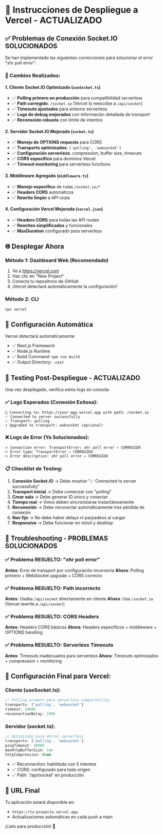 # 🚀 Instrucciones de Despliegue a Vercel - ACTUALIZADO

## ✅ Problemas de Conexión Socket.IO SOLUCIONADOS

Se han implementado las siguientes correcciones para solucionar el error "xhr poll error":

### 🔧 Cambios Realizados:

#### 1. **Cliente Socket.IO Optimizado** (`useSocket.ts`)
- ✅ **Polling primero en producción** para compatibilidad serverless
- ✅ **Path corregido**: `/socket.io` (Vercel lo reescribe a `/api/socket`)
- ✅ **Timeouts ajustados** para entorno serverless
- ✅ **Logs de debug mejorados** con información detallada de transport
- ✅ **Reconexión robusta** con límite de intentos

#### 2. **Servidor Socket.IO Mejorado** (`socket.ts`)
- ✅ **Manejo de OPTIONS requests** para CORS
- ✅ **Transports optimizados**: `['polling', 'websocket']`
- ✅ **Configuración serverless**: compression, buffer size, timeouts
- ✅ **CORS específico** para dominios Vercel
- ✅ **Timeout monitoring** para serverless functions

#### 3. **Middleware Agregado** (`middleware.ts`)
- ✅ **Manejo específico** de rutas `/socket.io/*`
- ✅ **Headers CORS** automáticos
- ✅ **Rewrite limpio** a API route

#### 4. **Configuración Vercel Mejorada** (`vercel.json`)
- ✅ **Headers CORS** para todas las API routes
- ✅ **Rewrites simplificados** y funcionales
- ✅ **MaxDuration** configurado para serverless

## 🌐 Desplegar Ahora

### Método 1: Dashboard Web (Recomendado)
1. Ve a https://vercel.com
2. Haz clic en "New Project"
3. Conecta tu repositorio de GitHub
4. ¡Vercel detectará automáticamente la configuración!

### Método 2: CLI
```bash
npx vercel
```

## 🔧 Configuración Automática

Vercel detectará automáticamente:
- ✅ Next.js Framework
- ✅ Node.js Runtime
- ✅ Build Command: `npm run build`
- ✅ Output Directory: `.next`

## 🧪 Testing Post-Despliegue - ACTUALIZADO

Una vez desplegado, verifica estos logs en consola:

### ✅ Logs Esperados (Conexión Exitosa):
```
🔌 Connecting to: https://your-app.vercel.app with path: /socket.io
✅ Connected to server successfully
✅ Transport: polling
⬆️ Upgraded to transport: websocket (opcional)
```

### ❌ Logs de Error (Ya Solucionados):
```
🔥 Connection error: TransportError: xhr poll error ← CORREGIDO
🔥 Error type: TransportError ← CORREGIDO  
🔥 Error description: xhr poll error ← CORREGIDO
```

### 📋 Checklist de Testing:
1. **Conexión Socket.IO** → Debe mostrar "✅ Connected to server successfully"
2. **Transport inicial** → Debe comenzar con "polling"
3. **Crear sala** → Debe generar ID único y conectar
4. **Tiempo real** → Votos deben sincronizarse instantáneamente
5. **Reconexión** → Debe reconectar automáticamente tras pérdida de conexión
6. **Nav fijo** → No debe haber delays ni parpadeos al cargar
7. **Responsive** → Debe funcionar en móvil y desktop

## 🔧 Troubleshooting - PROBLEMAS SOLUCIONADOS

### ✅ Problema RESUELTO: "xhr poll error"
**Antes**: Error de transport por configuración incorrecta
**Ahora**: Polling primero + WebSocket upgrade + CORS correcto

### ✅ Problema RESUELTO: Path incorrecto  
**Antes**: Usaba `/api/socket` directamente en cliente
**Ahora**: Usa `/socket.io` (Vercel rewrite a `/api/socket`)

### ✅ Problema RESUELTO: CORS Headers
**Antes**: Headers CORS básicos
**Ahora**: Headers específicos + middleware + OPTIONS handling

### ✅ Problema RESUELTO: Serverless Timeouts
**Antes**: Timeouts inadecuados para serverless
**Ahora**: Timeouts optimizados + compression + monitoring

## 🎯 Configuración Final para Vercel:

### Cliente (useSocket.ts):
```typescript
// Polling primero para serverless compatibility
transports: ['polling', 'websocket']
timeout: 20000
reconnectionDelay: 2000
```

### Servidor (socket.ts):
```typescript
// Optimizado para Vercel serverless
transports: ['polling', 'websocket']
pingTimeout: 30000
maxHttpBufferSize: 1e6
httpCompression: true
```
- ✅ Reconnection: habilitada con 5 intentos
- ✅ CORS: configurado para todo origen
- ✅ Path: '/api/socket' en producción

## 📱 URL Final

Tu aplicación estará disponible en:
- `https://tu-proyecto.vercel.app`
- Actualizaciones automáticas en cada push a main

¡Listo para producción! 🎉
